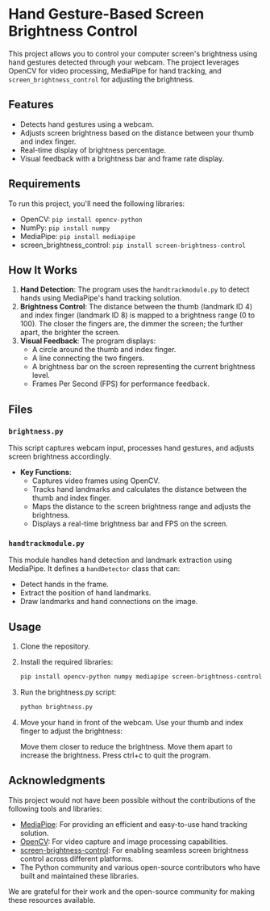# Hand Gesture-Based Screen Brightness Control

This project allows you to control your computer screen's brightness using hand gestures detected through your webcam. The project leverages OpenCV for video processing, MediaPipe for hand tracking, and `screen_brightness_control` for adjusting the brightness.

## Features
- Detects hand gestures using a webcam.
- Adjusts screen brightness based on the distance between your thumb and index finger.
- Real-time display of brightness percentage.
- Visual feedback with a brightness bar and frame rate display.

## Requirements

To run this project, you'll need the following libraries:
- OpenCV: `pip install opencv-python`
- NumPy: `pip install numpy`
- MediaPipe: `pip install mediapipe`
- screen_brightness_control: `pip install screen-brightness-control`

## How It Works

1. **Hand Detection**: The program uses the `handtrackmodule.py` to detect hands using MediaPipe's hand tracking solution.
2. **Brightness Control**: The distance between the thumb (landmark ID 4) and index finger (landmark ID 8) is mapped to a brightness range (0 to 100). The closer the fingers are, the dimmer the screen; the further apart, the brighter the screen.
3. **Visual Feedback**: The program displays:
   - A circle around the thumb and index finger.
   - A line connecting the two fingers.
   - A brightness bar on the screen representing the current brightness level.
   - Frames Per Second (FPS) for performance feedback.

## Files

### `brightness.py`
This script captures webcam input, processes hand gestures, and adjusts screen brightness accordingly.

- **Key Functions**:
    - Captures video frames using OpenCV.
    - Tracks hand landmarks and calculates the distance between the thumb and index finger.
    - Maps the distance to the screen brightness range and adjusts the brightness.
    - Displays a real-time brightness bar and FPS on the screen.

### `handtrackmodule.py`
This module handles hand detection and landmark extraction using MediaPipe. It defines a `handDetector` class that can:
- Detect hands in the frame.
- Extract the position of hand landmarks.
- Draw landmarks and hand connections on the image.

## Usage

1. Clone the repository.
2. Install the required libraries:
   ```bash
   pip install opencv-python numpy mediapipe screen-brightness-control
   
3. Run the brightness.py script:
   ```bash
   python brightness.py
4.   Move your hand in front of the webcam. Use your thumb and index finger to adjust the brightness:

     Move them closer to reduce the brightness.
     Move them apart to increase the brightness.
     Press ctrl+c to quit the program.


## Acknowledgments

This project would not have been possible without the contributions of the following tools and libraries:

- [MediaPipe](https://google.github.io/mediapipe/): For providing an efficient and easy-to-use hand tracking solution.
- [OpenCV](https://opencv.org/): For video capture and image processing capabilities.
- [screen-brightness-control](https://github.com/Crozzers/screen-brightness-control): For enabling seamless screen brightness control across different platforms.
- The Python community and various open-source contributors who have built and maintained these libraries.

We are grateful for their work and the open-source community for making these resources available.

   
   
